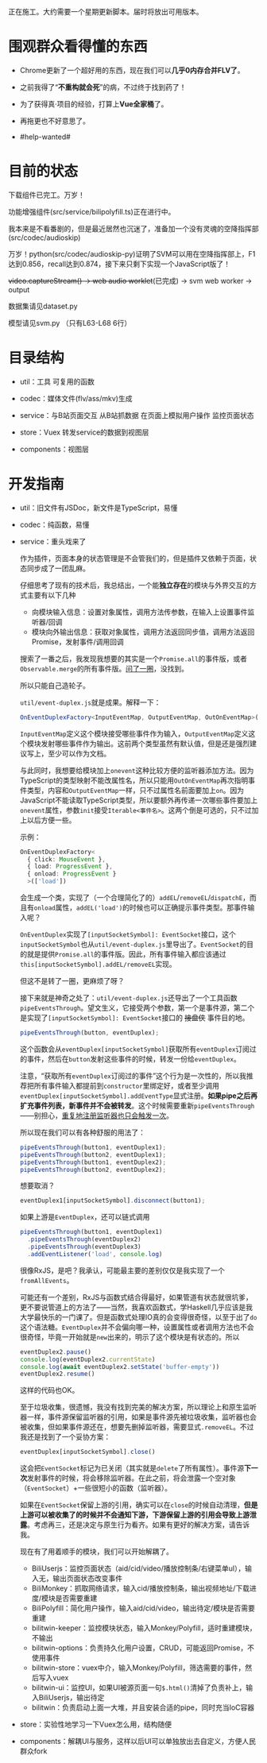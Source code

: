 正在施工。大约需要一个星期更新脚本。届时将放出可用版本。

# 围观群众看得懂的东西

* Chrome更新了一个超好用的东西，现在我们可以**几乎0内存合并FLV了**。

* 之前我得了“**不重构就会死**”的病，不过终于找到药了！

* 为了获得真·项目的经验，打算上**Vue全家桶**了。

* 再拖更也不好意思了。

* \#help-wanted\#

# 目前的状态

下载组件已完工。万岁！

功能增强组件(src/service/bilipolyfill.ts)正在进行中。

我本来是不看番剧的，但是最近居然也沉迷了，准备加一个没有灵魂的空降指挥部(src/codec/audioskip)

万岁！python(src/codec/audioskip-py)证明了SVM可以用在空降指挥部上，F1达到0.856，recall达到0.874，接下来只剩下实现一个JavaScript版了！

~~video.captureStream() -> web audio worklet~~(已完成) -> svm web worker -> output

数据集请见dataset.py

模型请见svm.py （只有L63-L68 6行）

# 目录结构

* util：工具 可复用的函数

* codec：媒体文件(flv/ass/mkv)生成

* service：与B站页面交互 从B站抓数据 在页面上模拟用户操作 监控页面状态

* store：Vuex 转发service的数据到视图层

* components：视图层

# 开发指南

* util：旧文件有JSDoc，新文件是TypeScript，易懂

* codec：纯函数，易懂

* service：重头戏来了
  
  作为插件，页面本身的状态管理是不会管我们的，但是插件又依赖于页面，状态同步成了一团乱麻。

  仔细思考了现有的技术后，我总结出，一个能**独立存在**的模块与外界交互的方式主要有以下几种

  * 向模块输入信息：设置对象属性，调用方法传参数，在输入上设置事件监听器/回调
  * 模块向外输出信息：获取对象属性，调用方法返回同步值，调用方法返回Promise，发射事件/调用回调

  搜索了一番之后，我发现我想要的其实是一个`Promise.all`的事件版，或者`Observable.merge`的所有事件版。[问了一圈](https://segmentfault.com/q/1010000015424221)，没找到。

  所以只能自己造轮子。

  `util/event-duplex.js`就是成果。解释一下：
  
  ```typescript
  OnEventDuplexFactory<InputEventMap, OutputEventMap, OutOnEventMap>(init?)
  ```

  `InputEventMap`定义这个模块接受哪些事件作为输入，`OutputEventMap`定义这个模块发射哪些事件作为输出。这前两个类型虽然有默认值，但是还是强烈建议写上，至少可以作为文档。
  
  与此同时，我想要给模块加上`onevent`这种比较方便的监听器添加方法。因为TypeScript的类型映射不能改属性名，所以只能用`OutOnEventMap`再次指明事件类型，内容和`OutputEventMap`一样，只不过属性名前面要加上`on`。因为JavaScript不能读取TypeScript类型，所以要额外再传递一次哪些事件要加上`onevent`属性，参数`init`接受`Iterable<事件名>`。这两个倒是可选的，只不过加上以后方便一些。
  
  示例：

  ```typescript
  OnEventDuplexFactory<
    { click: MouseEvent },
    { load: ProgressEvent },
    { onload: ProgressEvent }
    >(['load'])
  ```

  会生成一个类，实现了（一个合理简化了的）`addEL`/`removeEL`/`dispatchE`，而且有`onload`属性，`addEL('load')`的时候也可以正确提示事件类型。那事件输入呢？

  `OnEventDuplex`实现了`[inputSocketSymbol]: EventSocket`接口，这个`inputSocketSymbol`也从`util/event-duplex.js`里导出了。`EventSocket`的目的就是提供`Promise.all`的事件版。因此，所有事件输入都应该通过`this[inputSocketSymbol].addEL/removeEL`实现。

  但这不是转了一圈，更麻烦了呀？

  接下来就是神奇之处了：`util/event-duplex.js`还导出了一个工具函数`pipeEventsThrough`。望文生义，它接受两个参数，第一个是事件源，第二个是实现了`[inputSocketSymbol]: EventSocket`接口的 ~~接盘侠~~ 事件目的地。

  ```javascript
  pipeEventsThrough(button, eventDuplex);
  ```

  这个函数会从`eventDuplex[inputSocketSymbol]`获取所有`eventDuplex`订阅过的事件，然后在`button`发射这些事件的时候，转发一份给`eventDuplex`。

  注意，“获取所有`eventDuplex`订阅过的事件”这个行为是一次性的，所以我推荐把所有事件输入都提前到`constructor`里绑定好，或者至少调用`eventDuplex[inputSocketSymbol].addEventType`显式注册。**如果pipe之后再扩充事件列表，新事件并不会被转发**。这个时候需要重新`pipeEventsThrough`——别担心，[重复地注册监听器也只会触发一次](https://developer.mozilla.org/zh-CN/docs/Web/API/EventTarget/addEventListener)。

  所以现在我们可以有各种舒服的用法了：

  ```javascript
  pipeEventsThrough(button1, eventDuplex1);
  pipeEventsThrough(button2, eventDuplex1);
  pipeEventsThrough(button1, eventDuplex2);
  pipeEventsThrough(button2, eventDuplex2);
  ```

  想要取消？

  ```javascript
  eventDuplex1[inputSocketSymbol].disconnect(button1);
  ```

  如果上游是`EventDuplex`，还可以链式调用

  ```javascript
  pipeEventsThrough(button1, eventDuplex1)
    .pipeEventsThrough(eventDuplex2)
    .pipeEventsThrough(eventDuplex3)
    .addEventListener('load', console.log)
  ```

  很像RxJS，是吧？我承认，可能最主要的差别仅仅是我实现了一个`fromAllEvents`。

  可能还有一个差别，RxJS与函数式结合得最好，如果管道有状态就很坑爹，更不要说管道上的方法了——当然，我喜欢函数式，学Haskell几乎应该是我大学最快乐的一门课了。但是函数式处理IO真的会变得很奇怪，以至于出了`do`这个语法糖。`EventDuplex`并不会偏向哪一种，设置属性或者调用方法也不会很奇怪，毕竟一开始就是`new`出来的，明示了这个模块是有状态的。所以

  ```javascript
  eventDuplex2.pause()
  console.log(eventDuplex2.currentState)
  console.log(await eventDuplex2.setState('buffer-empty'))  
  eventDuplex2.resume()
  ```

  这样的代码也OK。

  至于垃圾收集，很遗憾，我没有找到完美的解决方案，所以理论上和原生监听器一样，事件源保留监听器的引用，如果是事件源先被垃圾收集，监听器也会被收集，但如果事件源还在，想要先删掉监听器，需要显式`.removeEL`。不过我还是找到了一个妥协方案：

  ```javascript
  eventDuplex[inputSocketSymbol].close()
  ```

  这会把`EventSocket`标记为已关闭（其实就是`delete`了所有属性）。事件源**下一次**发射事件的时候，将会移除监听器。在此之前，将会泄露一个空对象（`EventSocket`）+一些很短小的函数（监听器）。

  如果在`EventSocket`保留上游的引用，确实可以在`close`的时候自动清理，**但是上游可以被收集了的时候并不会通知下游，下游保留上游的引用会导致上游泄露**。考虑再三，还是决定与原生行为看齐。如果有更好的解决方案，请告诉我。

  现在有了用着顺手的模块，我们可以开始解耦了。

  * BiliUserjs：监控页面状态（aid/cid/video/播放控制条/右键菜单ul），输入无，输出页面状态改变事件
  * BiliMonkey：抓取网络请求，输入cid/播放控制条，输出视频地址/下载进度/模块是否需要重建
  * BiliPolyfill：简化用户操作，输入aid/cid/video，输出待定/模块是否需要重建
  * bilitwin-keeper：监控模块状态，输入Monkey/Polyfill，适时重建模块，不输出
  * bilitwin-options：负责持久化用户设置，CRUD，可能返回Promise，不使用事件
  * bilitwin-store：vuex中介，输入Monkey/Polyfill，筛选需要的事件，然后写入vuex
  * bilitwin-ui：监控UI，如果UI被源页面一句`$.html()`清掉了负责补上，输入BiliUserjs，输出待定
  * bilitwin：负责启动上面一大堆，并且安装合适的pipe，同时充当IoC容器

* store：实验性地学习一下Vuex怎么用，结构随便

* components：解耦UI与服务，这样以后UI可以单独放出去自定义，方便人民群众fork
